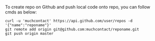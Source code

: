 
To create repo on Github and push local code onto repo, you can follow cmds as below:
```
curl -u 'muchcontact' https://api.github.com/user/repos -d '{"name":"reponame"}'
git remote add origin git@github.com:muchcontact/reponame.git
git push origin master
```




